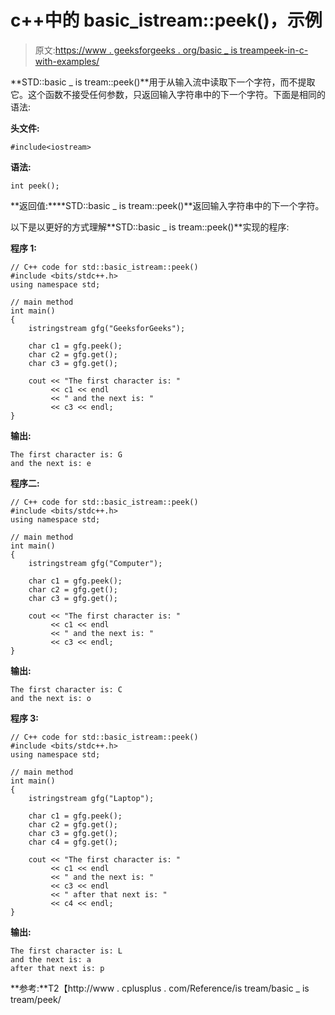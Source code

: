 # c++中的 basic_istream::peek()，示例

> 原文:[https://www . geeksforgeeks . org/basic _ is treampeek-in-c-with-examples/](https://www.geeksforgeeks.org/basic_istreampeek-in-c-with-examples/)

**STD::basic _ is tream::peek()**用于从输入流中读取下一个字符，而不提取它。这个函数不接受任何参数，只返回输入字符串中的下一个字符。下面是相同的语法:

**头文件:**

```
#include<iostream>

```

**语法:**

```
int peek();

```

**返回值:****STD::basic _ is tream::peek()**返回输入字符串中的下一个字符。

以下是以更好的方式理解**STD::basic _ is tream::peek()**实现的程序:

**程序 1:**

```
// C++ code for std::basic_istream::peek()
#include <bits/stdc++.h>
using namespace std;

// main method
int main()
{
    istringstream gfg("GeeksforGeeks");

    char c1 = gfg.peek();
    char c2 = gfg.get();
    char c3 = gfg.get();

    cout << "The first character is: "
         << c1 << endl
         << " and the next is: "
         << c3 << endl;
}
```

**输出:**

```
The first character is: G 
and the next is: e

```

**程序二:**

```
// C++ code for std::basic_istream::peek()
#include <bits/stdc++.h>
using namespace std;

// main method
int main()
{
    istringstream gfg("Computer");

    char c1 = gfg.peek();
    char c2 = gfg.get();
    char c3 = gfg.get();

    cout << "The first character is: "
         << c1 << endl
         << " and the next is: "
         << c3 << endl;
}
```

**输出:**

```
The first character is: C 
and the next is: o

```

**程序 3:**

```
// C++ code for std::basic_istream::peek()
#include <bits/stdc++.h>
using namespace std;

// main method
int main()
{
    istringstream gfg("Laptop");

    char c1 = gfg.peek();
    char c2 = gfg.get();
    char c3 = gfg.get();
    char c4 = gfg.get();

    cout << "The first character is: "
         << c1 << endl
         << " and the next is: "
         << c3 << endl
         << " after that next is: "
         << c4 << endl;
}
```

**输出:**

```
The first character is: L 
and the next is: a 
after that next is: p

```

**参考:**T2【http://www . cplusplus . com/Reference/is tream/basic _ is tream/peek/